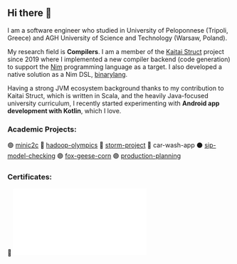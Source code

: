 ## Hi there 👋
I am a software engineer who studied in University of Peloponnese (Tripoli, Greece) and AGH University of Science and Technology (Warsaw, Poland).

My research field is **Compilers**. I am a member of the [Kaitai Struct](https://kaitai.io/) project since 2019 where I implemented a new compiler backend (code generation) to support the [Nim](https://nim-lang.org/) programming language as a target. I also developed a native solution as a Nim DSL, [binarylang](https://github.com/sealmove/binarylang).

Having a strong JVM ecosystem background thanks to my contribution to Kaitai Struct, which is written in Scala, and the heavily Java-focused university curriculum, I recently started experimenting with **Android app development with Kotlin**, which I love.

### Academic Projects:
:green_circle: [minic2c](https://github.com/sealmove/minic2c)
:red_circle: [hadoop-olympics](https://github.com/sealmove/hadoop-olympics)
:red_circle: [storm-project](https://github.com/Circe-s-House/storm-project)
:red_circle: car-wash-app
:black_circle: [sip-model-checking](https://github.com/sealmove/sip-model-checking)
:purple_circle: [fox-geese-corn](https://github.com/sealmove/fox-geese-corn)
:purple_circle: [production-planning](https://github.com/sealmove/production-planning)

### Certificates:
:black_flag: ![Cyber Apocalypse CTF](CTF-Cyber-Apocalypse-sealmove.pdf?raw=true "Cyber Apocalypse CTF")
